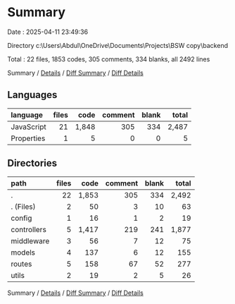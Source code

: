 # Summary

Date : 2025-04-11 23:49:36

Directory c:\\Users\\Abdul\\OneDrive\\Documents\\Projects\\BSW copy\\backend

Total : 22 files,  1853 codes, 305 comments, 334 blanks, all 2492 lines

Summary / [Details](details.md) / [Diff Summary](diff.md) / [Diff Details](diff-details.md)

## Languages
| language | files | code | comment | blank | total |
| :--- | ---: | ---: | ---: | ---: | ---: |
| JavaScript | 21 | 1,848 | 305 | 334 | 2,487 |
| Properties | 1 | 5 | 0 | 0 | 5 |

## Directories
| path | files | code | comment | blank | total |
| :--- | ---: | ---: | ---: | ---: | ---: |
| . | 22 | 1,853 | 305 | 334 | 2,492 |
| . (Files) | 2 | 50 | 3 | 10 | 63 |
| config | 1 | 16 | 1 | 2 | 19 |
| controllers | 5 | 1,417 | 219 | 241 | 1,877 |
| middleware | 3 | 56 | 7 | 12 | 75 |
| models | 4 | 137 | 6 | 12 | 155 |
| routes | 5 | 158 | 67 | 52 | 277 |
| utils | 2 | 19 | 2 | 5 | 26 |

Summary / [Details](details.md) / [Diff Summary](diff.md) / [Diff Details](diff-details.md)